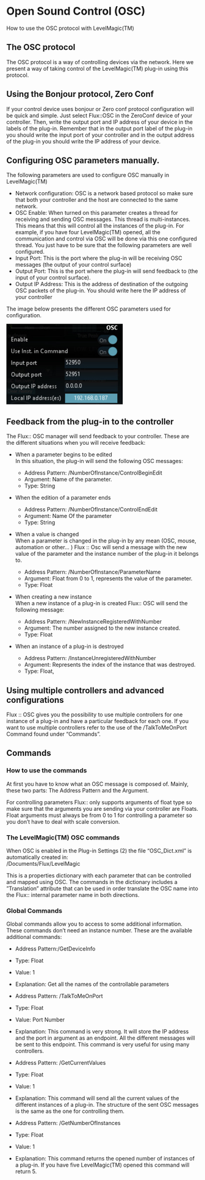 # Open Sound Control (OSC)

How to use the OSC protocol with LevelMagic(TM)

## The OSC protocol

The OSC protocol is a way of controlling devices via the network. Here we present a way of taking control of the
LevelMagic(TM) plug-in using this protocol.

## Using the Bonjour protocol, Zero Conf
If your control device uses bonjour or Zero conf protocol configuration will be quick and simple. Just select Flux::OSC
in the ZeroConf device of your controller. Then, write the output port and IP address of your device in the labels of
the plug-in. Remember that in the output port label of the plug-in you should write the input port of your controller
and in the output address of the plug-in you should write the IP address of your device.

## Configuring OSC parameters manually.
The following parameters are used to configure OSC manually in LevelMagic(TM)

- Network configuration: OSC is a network based protocol so make sure that both your controller and the host
    are connected to the same network.
- OSC Enable: When turned on this parameter creates a thread for receiving and sending OSC messages. This
    thread is multi-instances. This means that this will control all the instances of the plug-in. For example, if you
    have four LevelMagic(TM) opened, all the communication and control via OSC will be done via this one configured thread. You just have to be sure that the following parameters are well configured.
- Input Port: This is the port where the plug-in will be receiving OSC messages (the output of your control
    surface)
- Output Port: This is the port where the plug-in will send feedback to (the input of your control surface).
- Output IP Address: This is the address of destination of the outgoing OSC packets of the plug-in. You should
    write here the IP address of your controller

The image below presents the different OSC parameters used for configuration.

![](include/level_magic_10.png)  

## Feedback from the plug-in to the controller

The Flux:: OSC manager will send feedback to your controller. These are the different situations when you will 
receive feedback:

- When a parameter begins to be edited  
In this situation, the plug-in will send the following OSC messages:  
    - Address Pattern: /NumberOfInstance/ControlBeginEdit  
    - Argument: Name of the parameter.  
    - Type: String

- When the edition of a parameter ends
    - Address Pattern: /NumberOfInstance/ControlEndEdit
    - Argument: Name Of the parameter
    - Type: String

- When a value is changed  
When a parameter is changed in the plug-in by any mean (OSC, mouse, automation or other... ) Flux :: Osc will
send a message with the new value of the parameter and the instance number of the plug-in it belongs to.
    - Address Pattern: /NumberOfInstance/ParameterName
    - Argument: Float from 0 to 1, represents the value of the parameter.
    - Type: Float

- When creating a new instance  
When a new instance of a plug-in is created Flux:: OSC will send the following message:
    - Address Pattern: /NewInstanceRegisteredWithNumber
    - Argument: The number assigned to the new instance created.
    - Type: Float

- When an instance of a plug-in is destroyed
    - Address Pattern: /InstanceUnregisteredWithNumber
    - Argument: Represents the index of the instance that was destroyed.
    - Type: Float,

## Using multiple controllers and advanced configurations 
Flux :: OSC gives you the possibility to use multiple controllers for one instance of a plug-in and have a particular
feedback for each one. If you want to use multiple controllers refer to the use of the /TalkToMeOnPort Command
found under “Commands”.


## Commands

### How to use the commands
At first you have to know what an OSC message is composed of. Mainly, these two parts: The Address Pattern and
the Argument.

For controlling parameters Flux:: only supports arguments of float type so make sure that the arguments you are
sending via your controller are Floats. Float arguments must always be from 0 to 1 for controlling a parameter so
you don’t have to deal with scale conversion.

### The LevelMagic(TM) OSC commands
When OSC is enabled in the Plug-in Settings (2) the file “OSC_Dict.xml” is automatically created in:  
/Documents/Flux/LevelMagic

This is a properties dictionary with each parameter that can be controlled and mapped using OSC. The commands
in the dictionary includes a ”Translation” attribute that can be used in order translate the OSC name into the Flux::
internal parameter name in both directions.

### Global Commands
Global commands allow you to access to some additional information. These commands don’t need an instance
number. These are the available additional commands:
- Address Pattern:/GetDeviceInfo
- Type: Float
- Value: 1
- Explanation: Get all the names of the controllable parameters


- Address Pattern: /TalkToMeOnPort
- Type: Float
- Value: Port Number
- Explanation: This command is very strong. It will store the IP address and the port in argument as an endpoint. All
the different messages will be sent to this endpoint. This command is very useful for using many controllers.


- Address Pattern: /GetCurrentValues
- Type: Float
- Value: 1
- Explanation: This command will send all the current values of the different instances of a plug-in. The structure of
the sent OSC messages is the same as the one for controlling them.


- Address Pattern: /GetNumberOfInstances
- Type: Float
- Value: 1
- Explanation: This command returns the opened number of instances of a plug-in. If you have five LevelMagic(TM)
opened this command will return 5.



